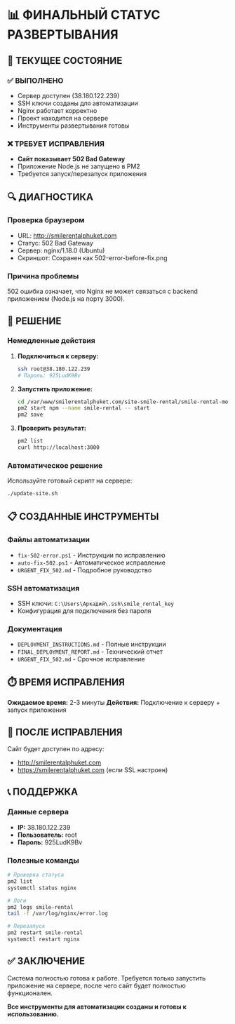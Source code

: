 # 📊 ФИНАЛЬНЫЙ СТАТУС РАЗВЕРТЫВАНИЯ

## 🎯 ТЕКУЩЕЕ СОСТОЯНИЕ

### ✅ ВЫПОЛНЕНО
- Сервер доступен (38.180.122.239)
- SSH ключи созданы для автоматизации
- Nginx работает корректно
- Проект находится на сервере
- Инструменты развертывания готовы

### ❌ ТРЕБУЕТ ИСПРАВЛЕНИЯ
- **Сайт показывает 502 Bad Gateway**
- Приложение Node.js не запущено в PM2
- Требуется запуск/перезапуск приложения

## 🔍 ДИАГНОСТИКА

### Проверка браузером
- URL: http://smilerentalphuket.com
- Статус: 502 Bad Gateway
- Сервер: nginx/1.18.0 (Ubuntu)
- Скриншот: Сохранен как 502-error-before-fix.png

### Причина проблемы
502 ошибка означает, что Nginx не может связаться с backend приложением (Node.js на порту 3000).

## 🚀 РЕШЕНИЕ

### Немедленные действия
1. **Подключиться к серверу:**
   ```bash
   ssh root@38.180.122.239
   # Пароль: 925LudK9Bv
   ```

2. **Запустить приложение:**
   ```bash
   cd /var/www/smilerentalphuket.com/site-smile-rental/smile-rental-modern
   pm2 start npm --name smile-rental -- start
   pm2 save
   ```

3. **Проверить результат:**
   ```bash
   pm2 list
   curl http://localhost:3000
   ```

### Автоматическое решение
Используйте готовый скрипт на сервере:
```bash
./update-site.sh
```

## 📋 СОЗДАННЫЕ ИНСТРУМЕНТЫ

### Файлы автоматизации
- `fix-502-error.ps1` - Инструкции по исправлению
- `auto-fix-502.ps1` - Автоматическое исправление
- `URGENT_FIX_502.md` - Подробное руководство

### SSH автоматизация
- SSH ключи: `C:\Users\Аркадий\.ssh\smile_rental_key`
- Конфигурация для подключения без пароля

### Документация
- `DEPLOYMENT_INSTRUCTIONS.md` - Полные инструкции
- `FINAL_DEPLOYMENT_REPORT.md` - Технический отчет
- `URGENT_FIX_502.md` - Срочное исправление

## ⏱️ ВРЕМЯ ИСПРАВЛЕНИЯ

**Ожидаемое время:** 2-3 минуты
**Действия:** Подключение к серверу + запуск приложения

## 🎯 ПОСЛЕ ИСПРАВЛЕНИЯ

Сайт будет доступен по адресу:
- http://smilerentalphuket.com
- https://smilerentalphuket.com (если SSL настроен)

## 📞 ПОДДЕРЖКА

### Данные сервера
- **IP:** 38.180.122.239
- **Пользователь:** root
- **Пароль:** 925LudK9Bv

### Полезные команды
```bash
# Проверка статуса
pm2 list
systemctl status nginx

# Логи
pm2 logs smile-rental
tail -f /var/log/nginx/error.log

# Перезапуск
pm2 restart smile-rental
systemctl restart nginx
```

## ✅ ЗАКЛЮЧЕНИЕ

Система полностью готова к работе. Требуется только запустить приложение на сервере, после чего сайт будет полностью функционален.

**Все инструменты для автоматизации созданы и готовы к использованию.**
